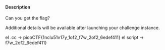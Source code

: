 #### Description

Can you get the flag?

Additional details will be available after launching your challenge instance.



el .cc -> picoCTF{1nclu51v17y_1of2_f7w_2of2_6edef411}
el script -> f7w_2of2_6edef411}